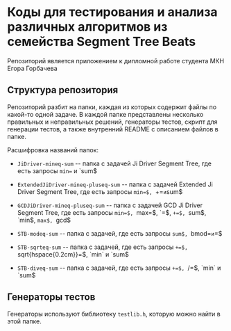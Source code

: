 # Коды для тестирования и анализа различных алгоритмов из семейства Segment Tree Beats

Репозиторий является приложением к дипломной работе студента МКН Егора Горбачева

## Структура репозитория

Репозиторий разбит на папки, каждая из которых содержит файлы по какой-то одной задаче. В каждой папке представлены несколько правильных и неправильных решений, генераторы тестов, скрипт для генерации тестов, а также внутренний README с описанием файлов в папке.

Расшифровка названий папок:

- `JiDriver-mineq-sum` -- папка с задачей Ji Driver Segment Tree, где есть запросы `min=` и `sum$

- `ExtendedJiDriver-mineq-pluseq-sum` -- папка с задачей Extended Ji Driver Segment Tree, где есть запросы `min=$, `+=` и `sum$

- `GCDJiDriver-mineq-pluseq-sum` -- папка с задачей GCD Ji Driver Segment Tree, где есть запросы `min=$, `max=$, `=$, `+=$, `sum$, `min$, `max$, `gcd$

- `STB-modeq-sum` -- папка с задачей, где есть запросы `sum$, `bmod=` и `=$

- `STB-sqrteq-sum` -- папка с задачей, где есть запросы `+=$, `sqrt{hspace{0.2cm}}=$, `min` и `sum$

- `STB-diveq-sum` -- папка с задачей, где есть запросы `+=$, `/=$, `min` и `sum$

## Генераторы тестов

Генераторы используют библиотеку `testlib.h`, которую можно найти в этой папке.
